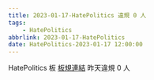 ```yaml
---
title: 2023-01-17-HatePolitics 違規 0 人
tags:
    - HatePolitics
abbrlink: 2023-01-17-HatePolitics
date: HatePolitics-2023-01-17 12:00:00
---
```

HatePolitics 板 [板規連結](https://www.ptt.cc/bbs/HatePolitics/M.1617115262.A.D60.html)
昨天違規 0 人
